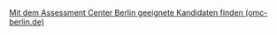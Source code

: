 [Mit dem Assessment Center Berlin geeignete Kandidaten finden (omc-berlin.de)](https://omc-berlin.de/de/leistungen-fuer-unternehmen/eignungsdiagnostik/assessment-center-berlin)
